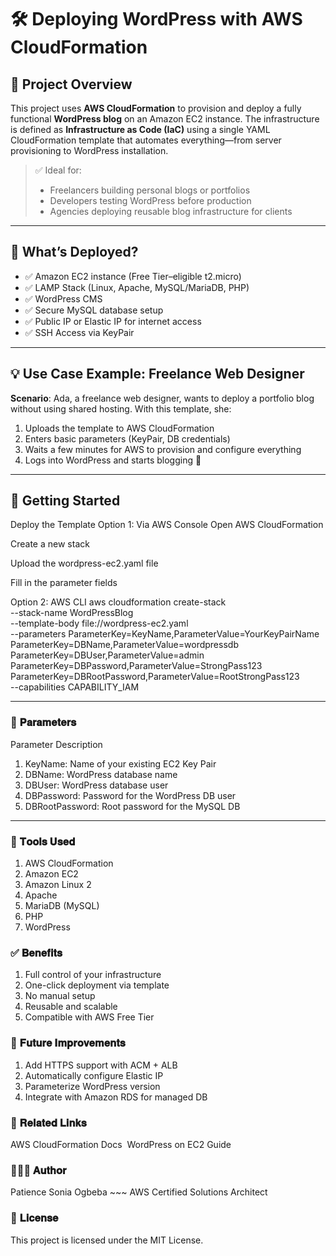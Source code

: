 # 🛠️ Deploying WordPress with AWS CloudFormation

## 📌 Project Overview

This project uses **AWS CloudFormation** to provision and deploy a fully functional **WordPress blog** on an Amazon EC2 instance. The infrastructure is defined as **Infrastructure as Code (IaC)** using a single YAML CloudFormation template that automates everything—from server provisioning to WordPress installation.

> ✅ Ideal for:  
> - Freelancers building personal blogs or portfolios  
> - Developers testing WordPress before production  
> - Agencies deploying reusable blog infrastructure for clients  

---

## 🚀 What’s Deployed?

- ✅ Amazon EC2 instance (Free Tier–eligible t2.micro)
- ✅ LAMP Stack (Linux, Apache, MySQL/MariaDB, PHP)
- ✅ WordPress CMS
- ✅ Secure MySQL database setup
- ✅ Public IP or Elastic IP for internet access
- ✅ SSH Access via KeyPair

---

## 💡 Use Case Example: Freelance Web Designer

**Scenario**: Ada, a freelance web designer, wants to deploy a portfolio blog without using shared hosting. With this template, she:

1. Uploads the template to AWS CloudFormation
2. Enters basic parameters (KeyPair, DB credentials)
3. Waits a few minutes for AWS to provision and configure everything
4. Logs into WordPress and starts blogging 🚀

---

## 📝 Getting Started

Deploy the Template
Option 1: Via AWS Console
Open AWS CloudFormation

Create a new stack

Upload the wordpress-ec2.yaml file

Fill in the parameter fields

Option 2: AWS CLI
aws cloudformation create-stack \
--stack-name WordPressBlog \
--template-body file://wordpress-ec2.yaml \
--parameters ParameterKey=KeyName,ParameterValue=YourKeyPairName \
             ParameterKey=DBName,ParameterValue=wordpressdb \
             ParameterKey=DBUser,ParameterValue=admin \
             ParameterKey=DBPassword,ParameterValue=StrongPass123 \
             ParameterKey=DBRootPassword,ParameterValue=RootStrongPass123 \
--capabilities CAPABILITY_IAM

---

### 🔐 𝐏𝐚𝐫𝐚𝐦𝐞𝐭𝐞𝐫𝐬⁣

Parameter Description⁣⁣
⁣⁣
1. KeyName: Name of your existing EC2 Key Pair⁣⁣
2. DBName: WordPress database name⁣⁣
3. DBUser: WordPress database user⁣⁣
4. DBPassword: Password for the WordPress DB user⁣⁣
5. DBRootPassword: Root password for the MySQL DB⁣⁣
⁣⁣
⁣
---

### 🧰 𝐓𝐨𝐨𝐥𝐬 𝐔𝐬𝐞𝐝⁣
1. AWS CloudFormation⁣
2. Amazon EC2⁣
3. Amazon Linux 2⁣
4. Apache⁣
5. MariaDB (MySQL)⁣
6. PHP⁣
7. WordPress⁣
⁣
### ✅ 𝐁𝐞𝐧𝐞𝐟𝐢𝐭𝐬⁣
1. Full control of your infrastructure⁣
2. One-click deployment via template⁣
3. No manual setup⁣
4. Reusable and scalable⁣
5. Compatible with AWS Free Tier⁣
⁣
### 🧪 𝐅𝐮𝐭𝐮𝐫𝐞 𝐈𝐦𝐩𝐫𝐨𝐯𝐞𝐦𝐞𝐧𝐭𝐬⁣
1. Add HTTPS support with ACM + ALB⁣
2. Automatically configure Elastic IP⁣
3. Parameterize WordPress version⁣
4. Integrate with Amazon RDS for managed DB⁣
⁣
### 📎 𝐑𝐞𝐥𝐚𝐭𝐞𝐝 𝐋𝐢𝐧𝐤𝐬⁣⁣
AWS CloudFormation Docs⁣
⁣
WordPress on EC2 Guide⁣
⁣
### 👩🏽‍💻 𝐀𝐮𝐭𝐡𝐨𝐫⁣
Patience Sonia Ogbeba ~~~⁣
AWS Certified Solutions Architect⁣
⁣
### 📄 𝐋𝐢𝐜𝐞𝐧𝐬𝐞⁣
This project is licensed under the MIT License.
